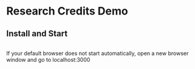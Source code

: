 # Research Credits Demo

## Install and Start
```bash

```

If your default browser does not start automatically, open a new browser window and go to localhost:3000
